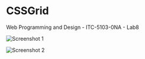 # CSSGrid
Web Programming and Design - ITC-5103-0NA - Lab8

![Screenshot 1](https://github.com/V4RM4/CSSGrid/blob/main/1.jpg?raw=true)

![Screenshot 2](https://github.com/V4RM4/CSSGrid/blob/main/2.jpg?raw=true)
